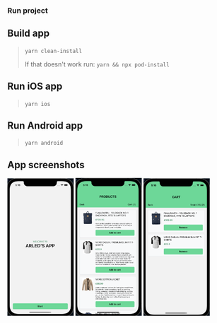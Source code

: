 ### Run project

## Build app

> `yarn clean-install` <br/>
>
> If that doesn't work run: `yarn && npx pod-install`

## Run iOS app

> `yarn ios`

## Run Android app

> `yarn android`

## App screenshots

<img src="./assets/app_screenshots/homeScreen.png" width="150" />
<img src="./assets/app_screenshots/productsScreen.png" width="150" />
<img src="./assets/app_screenshots/cartScreen.png" width="150" />
